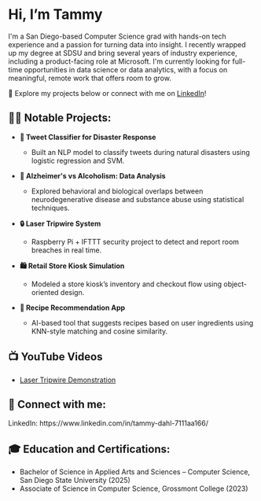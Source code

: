 <h1>Hi, I’m Tammy </h1>

I'm a San Diego-based Computer Science grad with hands-on tech experience and a passion for turning data into insight. I recently wrapped up my degree at SDSU and bring several years of industry experience, including a product-facing role at Microsoft. I'm currently looking for full-time opportunities in data science or data analytics, with a focus on meaningful, remote work that offers room to grow.

📂 Explore my projects below or connect with me on [LinkedIn](https://www.linkedin.com/in/tammy-dahl-7111aa166/)!</h1>

<h2>👨‍💻 Notable Projects:</h2>

- <b> 🧠 Tweet Classifier for Disaster Response </b>
  - Built an NLP model to classify tweets during natural disasters using logistic regression and SVM.

- <b> 🧬 Alzheimer's vs Alcoholism: Data Analysis </b>
  - Explored behavioral and biological overlaps between neurodegenerative disease and substance abuse using statistical techniques.

- <b> 🔒 Laser Tripwire System </b>
  - Raspberry Pi + IFTTT security project to detect and report room breaches in real time.

- <b> 🛍️ Retail Store Kiosk Simulation </b>
  - Modeled a store kiosk’s inventory and checkout flow using object-oriented design.

- <b> 🍳 Recipe Recommendation App </b>
  - AI-based tool that suggests recipes based on user ingredients using KNN-style matching and cosine similarity.

<h2>📺 YouTube Videos</h2>

- [Laser Tripwire Demonstration](https://youtu.be/IfYAgOm_tNY)

<h2> 🤳 Connect with me:</h2>
LinkedIn: https://www.linkedin.com/in/tammy-dahl-7111aa166/

<h2>🎓 Education and Certifications:</h2>

- Bachelor of Science in Applied Arts and Sciences – Computer Science, San Diego State University (2025)
- Associate of Science in Computer Science, Grossmont College (2023)
<!-- 
- Google Data Analytics Professional Certificate
- IBM Data Analyst Professional Certificate
-->

